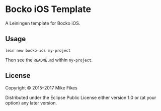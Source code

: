 # Bocko iOS Template

A Leiningen template for Bocko iOS.

## Usage

`lein new bocko-ios my-project`

Then see the `README.md` within `my-project`.

## License

Copyright © 2015–2017 Mike Fikes

Distributed under the Eclipse Public License either version 1.0 or (at
your option) any later version.
